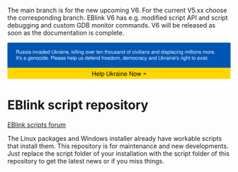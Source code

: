 The main branch is for the new upcoming V6. For the current V5.xx choose the corresponding branch.
EBlink V6 has e.g. modified script API and script debugging and custom GDB monitor commands. V6 will be released as soon as the documentation is complete.

[![Stand With Ukraine](https://raw.githubusercontent.com/vshymanskyy/StandWithUkraine/main/banner2-direct.svg)](https://stand-with-ukraine.pp.ua)

# EBlink script repository

[ EBlink scripts forum ](https://embitz.org/forum/forum-7.html)

The Linux packages and Windows installer already have workable scripts that install them. This repository is for maintenance and new developments. Just replace the script folder of your installation with the script folder of this repository to get the latest news or if you miss things.
